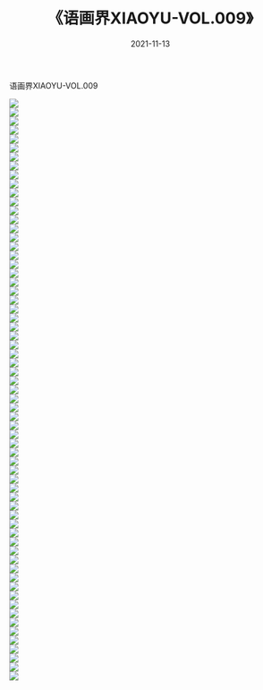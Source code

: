 ﻿---
layout: post
title:  《语画界XIAOYU-VOL.009》
date:   2021-11-13
img: http://imgx.orgx.ga/漏D/网络美图/2021/语画界XIAOYU-VOL.009/000.jpg
categories: [美女, 清纯, 唯美]
---

语画界XIAOYU-VOL.009

  ![](http://imgx.orgx.ga/漏D/网络美图/2021/语画界XIAOYU-VOL.009/001.jpg) <br> ![](http://imgx.orgx.ga/漏D/网络美图/2021/语画界XIAOYU-VOL.009/002.jpg) <br> ![](http://imgx.orgx.ga/漏D/网络美图/2021/语画界XIAOYU-VOL.009/003.jpg) <br> ![](http://imgx.orgx.ga/漏D/网络美图/2021/语画界XIAOYU-VOL.009/004.jpg) <br> ![](http://imgx.orgx.ga/漏D/网络美图/2021/语画界XIAOYU-VOL.009/005.jpg) <br> ![](http://imgx.orgx.ga/漏D/网络美图/2021/语画界XIAOYU-VOL.009/006.jpg) <br> ![](http://imgx.orgx.ga/漏D/网络美图/2021/语画界XIAOYU-VOL.009/007.jpg) <br> ![](http://imgx.orgx.ga/漏D/网络美图/2021/语画界XIAOYU-VOL.009/008.jpg) <br> ![](http://imgx.orgx.ga/漏D/网络美图/2021/语画界XIAOYU-VOL.009/009.jpg) <br> ![](http://imgx.orgx.ga/漏D/网络美图/2021/语画界XIAOYU-VOL.009/010.jpg) <br> ![](http://imgx.orgx.ga/漏D/网络美图/2021/语画界XIAOYU-VOL.009/011.jpg) <br> ![](http://imgx.orgx.ga/漏D/网络美图/2021/语画界XIAOYU-VOL.009/012.jpg) <br> ![](http://imgx.orgx.ga/漏D/网络美图/2021/语画界XIAOYU-VOL.009/013.jpg) <br> ![](http://imgx.orgx.ga/漏D/网络美图/2021/语画界XIAOYU-VOL.009/014.jpg) <br> ![](http://imgx.orgx.ga/漏D/网络美图/2021/语画界XIAOYU-VOL.009/015.jpg) <br> ![](http://imgx.orgx.ga/漏D/网络美图/2021/语画界XIAOYU-VOL.009/016.jpg) <br> ![](http://imgx.orgx.ga/漏D/网络美图/2021/语画界XIAOYU-VOL.009/017.jpg) <br> ![](http://imgx.orgx.ga/漏D/网络美图/2021/语画界XIAOYU-VOL.009/018.jpg) <br> ![](http://imgx.orgx.ga/漏D/网络美图/2021/语画界XIAOYU-VOL.009/019.jpg) <br> ![](http://imgx.orgx.ga/漏D/网络美图/2021/语画界XIAOYU-VOL.009/020.jpg) <br> ![](http://imgx.orgx.ga/漏D/网络美图/2021/语画界XIAOYU-VOL.009/021.jpg) <br> ![](http://imgx.orgx.ga/漏D/网络美图/2021/语画界XIAOYU-VOL.009/022.jpg) <br> ![](http://imgx.orgx.ga/漏D/网络美图/2021/语画界XIAOYU-VOL.009/023.jpg) <br> ![](http://imgx.orgx.ga/漏D/网络美图/2021/语画界XIAOYU-VOL.009/024.jpg) <br> ![](http://imgx.orgx.ga/漏D/网络美图/2021/语画界XIAOYU-VOL.009/025.jpg) <br> ![](http://imgx.orgx.ga/漏D/网络美图/2021/语画界XIAOYU-VOL.009/026.jpg) <br> ![](http://imgx.orgx.ga/漏D/网络美图/2021/语画界XIAOYU-VOL.009/027.jpg) <br> ![](http://imgx.orgx.ga/漏D/网络美图/2021/语画界XIAOYU-VOL.009/028.jpg) <br> ![](http://imgx.orgx.ga/漏D/网络美图/2021/语画界XIAOYU-VOL.009/029.jpg) <br> ![](http://imgx.orgx.ga/漏D/网络美图/2021/语画界XIAOYU-VOL.009/030.jpg) <br> ![](http://imgx.orgx.ga/漏D/网络美图/2021/语画界XIAOYU-VOL.009/031.jpg) <br> ![](http://imgx.orgx.ga/漏D/网络美图/2021/语画界XIAOYU-VOL.009/032.jpg) <br> ![](http://imgx.orgx.ga/漏D/网络美图/2021/语画界XIAOYU-VOL.009/033.jpg) <br> ![](http://imgx.orgx.ga/漏D/网络美图/2021/语画界XIAOYU-VOL.009/034.jpg) <br> ![](http://imgx.orgx.ga/漏D/网络美图/2021/语画界XIAOYU-VOL.009/035.jpg) <br> ![](http://imgx.orgx.ga/漏D/网络美图/2021/语画界XIAOYU-VOL.009/036.jpg) <br> ![](http://imgx.orgx.ga/漏D/网络美图/2021/语画界XIAOYU-VOL.009/037.jpg) <br> ![](http://imgx.orgx.ga/漏D/网络美图/2021/语画界XIAOYU-VOL.009/038.jpg) <br> ![](http://imgx.orgx.ga/漏D/网络美图/2021/语画界XIAOYU-VOL.009/039.jpg) <br> ![](http://imgx.orgx.ga/漏D/网络美图/2021/语画界XIAOYU-VOL.009/040.jpg) <br> ![](http://imgx.orgx.ga/漏D/网络美图/2021/语画界XIAOYU-VOL.009/041.jpg) <br> ![](http://imgx.orgx.ga/漏D/网络美图/2021/语画界XIAOYU-VOL.009/042.jpg) <br> ![](http://imgx.orgx.ga/漏D/网络美图/2021/语画界XIAOYU-VOL.009/043.jpg) <br> ![](http://imgx.orgx.ga/漏D/网络美图/2021/语画界XIAOYU-VOL.009/044.jpg) <br> ![](http://imgx.orgx.ga/漏D/网络美图/2021/语画界XIAOYU-VOL.009/045.jpg) <br> ![](http://imgx.orgx.ga/漏D/网络美图/2021/语画界XIAOYU-VOL.009/046.jpg) <br> ![](http://imgx.orgx.ga/漏D/网络美图/2021/语画界XIAOYU-VOL.009/047.jpg) <br> ![](http://imgx.orgx.ga/漏D/网络美图/2021/语画界XIAOYU-VOL.009/048.jpg) <br> ![](http://imgx.orgx.ga/漏D/网络美图/2021/语画界XIAOYU-VOL.009/049.jpg) <br> ![](http://imgx.orgx.ga/漏D/网络美图/2021/语画界XIAOYU-VOL.009/050.jpg) <br> ![](http://imgx.orgx.ga/漏D/网络美图/2021/语画界XIAOYU-VOL.009/051.jpg) <br> ![](http://imgx.orgx.ga/漏D/网络美图/2021/语画界XIAOYU-VOL.009/052.jpg) <br> ![](http://imgx.orgx.ga/漏D/网络美图/2021/语画界XIAOYU-VOL.009/053.jpg) <br> ![](http://imgx.orgx.ga/漏D/网络美图/2021/语画界XIAOYU-VOL.009/054.jpg) <br> ![](http://imgx.orgx.ga/漏D/网络美图/2021/语画界XIAOYU-VOL.009/055.jpg) <br> ![](http://imgx.orgx.ga/漏D/网络美图/2021/语画界XIAOYU-VOL.009/056.jpg) <br> ![](http://imgx.orgx.ga/漏D/网络美图/2021/语画界XIAOYU-VOL.009/057.jpg) <br> ![](http://imgx.orgx.ga/漏D/网络美图/2021/语画界XIAOYU-VOL.009/058.jpg) <br> ![](http://imgx.orgx.ga/漏D/网络美图/2021/语画界XIAOYU-VOL.009/059.jpg) <br> ![](http://imgx.orgx.ga/漏D/网络美图/2021/语画界XIAOYU-VOL.009/060.jpg) <br> ![](http://imgx.orgx.ga/漏D/网络美图/2021/语画界XIAOYU-VOL.009/061.jpg) <br> ![](http://imgx.orgx.ga/漏D/网络美图/2021/语画界XIAOYU-VOL.009/062.jpg) <br> ![](http://imgx.orgx.ga/漏D/网络美图/2021/语画界XIAOYU-VOL.009/063.jpg) <br> ![](http://imgx.orgx.ga/漏D/网络美图/2021/语画界XIAOYU-VOL.009/064.jpg) <br> ![](http://imgx.orgx.ga/漏D/网络美图/2021/语画界XIAOYU-VOL.009/065.jpg) <br>